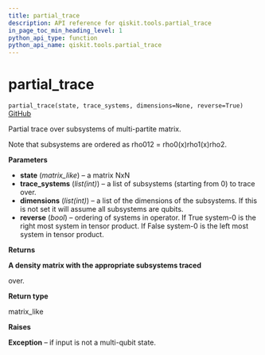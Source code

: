 ```yaml
---
title: partial_trace
description: API reference for qiskit.tools.partial_trace
in_page_toc_min_heading_level: 1
python_api_type: function
python_api_name: qiskit.tools.partial_trace
---
```


# partial\_trace

<span id="qiskit.tools.partial_trace" />

`partial_trace(state, trace_systems, dimensions=None, reverse=True)` [GitHub](https://github.com/qiskit/qiskit/tree/stable/0.14/qiskit/tools/qi/qi.py "view source code")

Partial trace over subsystems of multi-partite matrix.

Note that subsystems are ordered as rho012 = rho0(x)rho1(x)rho2.

**Parameters**

*   **state** (*matrix\_like*) – a matrix NxN
*   **trace\_systems** (*list(int)*) – a list of subsystems (starting from 0) to trace over.
*   **dimensions** (*list(int)*) – a list of the dimensions of the subsystems. If this is not set it will assume all subsystems are qubits.
*   **reverse** (*bool*) – ordering of systems in operator. If True system-0 is the right most system in tensor product. If False system-0 is the left most system in tensor product.

**Returns**

**A density matrix with the appropriate subsystems traced**

over.

**Return type**

matrix\_like

**Raises**

**Exception** – if input is not a multi-qubit state.

